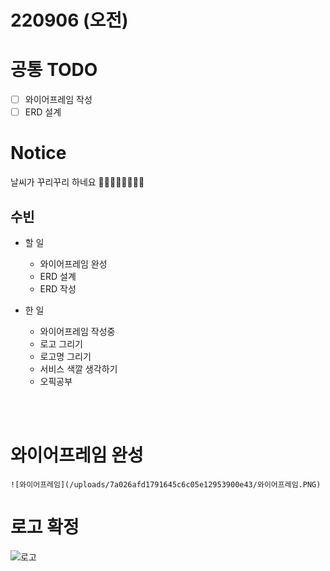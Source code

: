 # 220906 (오전)

# 공통 TODO

- [ ]  와이어프레임 작성
- [ ]  ERD 설계

# Notice

날씨가 꾸리꾸리 하네요 😶‍🌫️😶‍🌫️😶‍🌫️😶‍🌫️

## 수빈

- 할 일
    - 와이어프레임 완성
    - ERD 설계
    - ERD 작성

- 한 일
    - 와이어프레임 작성중
    - 로고 그리기
    - 로고명 그리기
    - 서비스 색깔 생각하기
    - 오픽공부
    
<br>
<br>

# 와이어프레임 완성

    ![와이어프레임](/uploads/7a026afd1791645c6c05e12953900e43/와이어프레임.PNG)


# 로고 확정

![로고](/uploads/143689965acc881cb29e0ae71073cbcf/로고.PNG)





